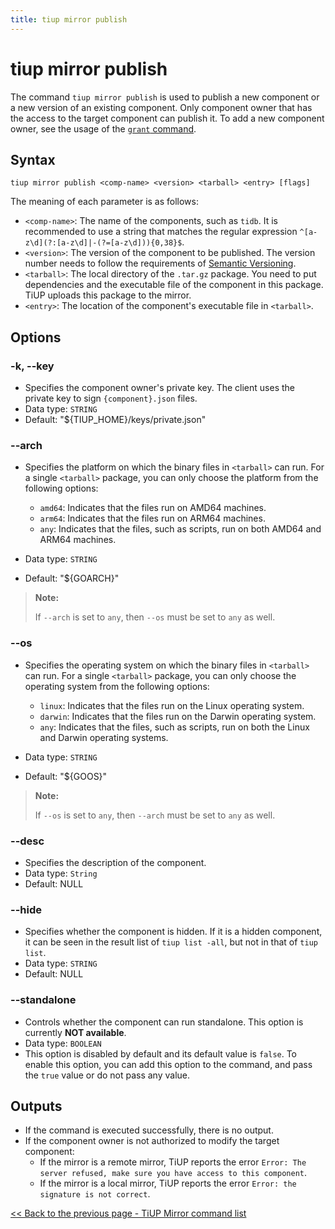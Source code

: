 ```yaml
---
title: tiup mirror publish
---
```


# tiup mirror publish

The command `tiup mirror publish` is used to publish a new component or a new version of an existing component. Only component owner that has the access to the target component can publish it. To add a new component owner, see the usage of the [`grant` command](/tiup/tiup-command-mirror-grant.md).

## Syntax

```shell
tiup mirror publish <comp-name> <version> <tarball> <entry> [flags]
```

The meaning of each parameter is as follows:

- `<comp-name>`: The name of the components, such as `tidb`. It is recommended to use a string that matches the regular expression `^[a-z\d](?:[a-z\d]|-(?=[a-z\d])){0,38}$`.
- `<version>`: The version of the component to be published. The version number needs to follow the requirements of [Semantic Versioning](https://semver.org/).
- `<tarball>`: The local directory of the `.tar.gz` package. You need to put dependencies and the executable file of the component in this package. TiUP uploads this package to the mirror.
- `<entry>`: The location of the component's executable file in `<tarball>`.

## Options

### -k, --key

- Specifies the component owner's private key. The client uses the private key to sign `{component}.json` files.
- Data type: `STRING`
- Default: "${TIUP_HOME}/keys/private.json"

### --arch

- Specifies the platform on which the binary files in `<tarball>` can run. For a single `<tarball>` package, you can only choose the platform from the following options:

    - `amd64`: Indicates that the files run on AMD64 machines.
    - `arm64`: Indicates that the files run on ARM64 machines.
    - `any`: Indicates that the files, such as scripts, run on both AMD64 and ARM64 machines.

- Data type: `STRING`
- Default: "${GOARCH}"

> **Note:**
>
> If `--arch` is set to `any`, then `--os` must be set to `any` as well.

### --os

- Specifies the operating system on which the binary files in `<tarball>` can run. For a single `<tarball>` package, you can only choose the operating system from the following options:

    - `linux`: Indicates that the files run on the Linux operating system.
    - `darwin`: Indicates that the files run on the Darwin operating system.
    - `any`: Indicates that the files, such as scripts, run on both the Linux and Darwin operating systems.

- Data type: `STRING`
- Default: "${GOOS}"

> **Note:**
>
> If `--os` is set to `any`, then `--arch` must be set to `any` as well.

### --desc

- Specifies the description of the component.
- Data type: `String`
- Default: NULL

### --hide

- Specifies whether the component is hidden. If it is a hidden component, it can be seen in the result list of `tiup list -all`, but not in that of `tiup list`.
- Data type: `STRING`
- Default: NULL

### --standalone

- Controls whether the component can run standalone. This option is currently **NOT available**.
- Data type: `BOOLEAN`
- This option is disabled by default and its default value is `false`. To enable this option, you can add this option to the command, and pass the `true` value or do not pass any value.

## Outputs

- If the command is executed successfully, there is no output.
- If the component owner is not authorized to modify the target component:
    - If the mirror is a remote mirror, TiUP reports the error `Error: The server refused, make sure you have access to this component`.
    - If the mirror is a local mirror, TiUP reports the error `Error: the signature is not correct`.

[<< Back to the previous page - TiUP Mirror command list](/tiup/tiup-command-mirror.md#command-list)
